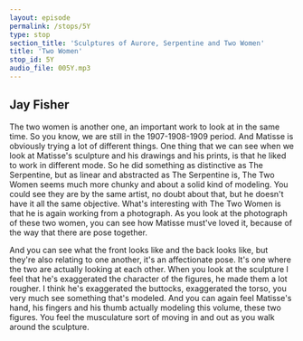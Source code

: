 ```yaml
---
layout: episode
permalink: /stops/5Y
type: stop
section_title: 'Sculptures of Aurore, Serpentine and Two Women'
title: 'Two Women'
stop_id: 5Y
audio_file: 005Y.mp3
---
```


## Jay Fisher

The two women is another one, an important work to look at in the same time.  So you know, we are still in the 1907-1908-1909 period.  And Matisse is obviously trying a lot of different things.  One thing that we can see when we look at Matisse's sculpture and his drawings and his prints, is that he liked to work in different mode.  So he did something as distinctive as The Serpentine, but as linear and abstracted as The Serpentine is, The Two Women seems much more chunky and about a solid kind of modeling.  You could see they are by the same artist, no doubt about that, but he doesn't have it all the same objective.  What's interesting with The Two Women is that he is again working from a photograph.  As you look at the photograph of these two women, you can see how Matisse must've loved it, because of the way that there are pose together.

And you can see what the front looks like and the back looks like, but they're also relating to one another, it's an affectionate pose.  It's one where the two are actually looking at each other.  When you look at the sculpture I feel that he's exaggerated the character of the figures, he made them a lot rougher.  I think he's exaggerated the buttocks, exaggerated the torso, you very much see something that's modeled.  And you can again feel Matisse's hand, his fingers and his thumb actually modeling this volume, these two figures.  You feel the musculature sort of moving in and out as you walk around the sculpture.
